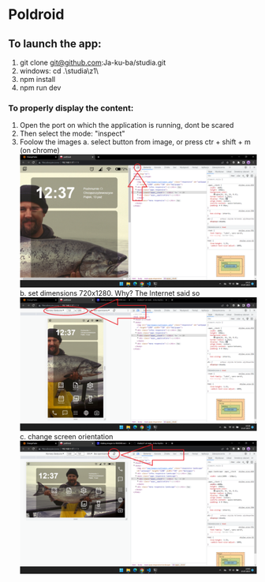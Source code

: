 # Poldroid

## To launch the app:
1. git clone git@github.com:Ja-ku-ba/studia.git
2. windows: cd .\studia\z1\
3. npm install
4. npm run dev

### To properly display the content:
1. Open the port on which the application is running, dont be scared
2. Then select the mode: "inspect"
3. Foolow the images
 a. select button from image, or press ctr + shift + m (on chrome) 
 ![Zdjecie krok 1](readme_files/krok1.png)
 b. set dimensions 720x1280. Why? The Internet said so
 ![Zdjecie krok 2](readme_files/krok2.png)
 c. change screen orientation
 ![Zdjecie krok 3](readme_files/krok3.png)